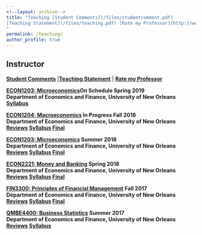 ```yaml
---
<!--layout: archive-->
title: "Teaching [Student Comments](/files/studentcomment.pdf)
[Teaching Statement](/files/teaching.pdf) [Rate my Professor](http://www.ratemyprofessors.com/ShowRatings.jsp?tid=2399191)
"
permalink: /teaching/
author_profile: true
---
```

## Instructor

<b>[Student Comments](/files/studentcomment.pdf)</b>
|<b>[Teaching Statement](/files/teaching.pdf)</b> | <b>[Rate my Professor](http://www.ratemyprofessors.com/ShowRatings.jsp?tid=2399191)

<b>[ECON1203: Microeconomics](http://www.uno.edu/registrar/catalog/1617catalog/courses-of-instruction/ECON.aspx)</b>On Schedule Spring 2019<br>
Department of Economics and Finance, <b>University of New Orleans</b><br>
<b>[Syllabus](/files/econ1203syllabusspring19.pdf)</b>


<b>[ECON1204: Macroeconomics](http://www.uno.edu/registrar/catalog/1617catalog/courses-of-instruction/ECON.aspx)</b> In Progress Fall 2018<br>
Department of Economics and Finance, <b>University of New Orleans</b><br>
<b>[Reviews](econ1204) [Syllabus](/files/syllabusecon1204.pdf) [Final](/files/finalecon1204.pdf)</b>

<b>[ECON1203: Microeconomics](http://www.uno.edu/registrar/catalog/1617catalog/courses-of-instruction/ECON.aspx)</b> Summer 2018<br>
Department of Economics and Finance, <b>University of New Orleans</b><br>
<b>[Reviews](econ1203) [Syllabus](/files/syllabusecon1203.pdf) [Final](/files/finalecon1203.pdf)</b>

<b>[ECON2221: Money and Banking](http://www.uno.edu/registrar/catalog/1617catalog/courses-of-instruction/ECON.aspx)</b> Spring 2018<br>
Department of Economics and Finance, <b>University of New Orleans</b><br>
<b>[Reviews](econ2221) [Syllabus](/files/syllabusecon2221.pdf) [Final](/files/finalecon2221.pdf)</b>

<b>[FIN3300: Principles of Financial Management](http://www.uno.edu/registrar/catalog/1617catalog/courses-of-instruction/FIN.aspx)</b> Fall 2017<br>
Department of Economics and Finance, <b>University of New Orleans</b><br>
<b>[Reviews](fin3300) [Syllabus](/files/syllabusfin3300.pdf) [Final](/files/finalfin3300.pdf)</b>

<b>[QMBE4400: Business Statistics](http://www.uno.edu/registrar/catalog/1617catalog/courses-of-instruction/QMBE.aspx)</b> Summer 2017<br>
Department of Economics and Finance, <b>University of New Orleans</b><br>
<b>[Reviews](qmbe4400) [Syllabus](/files/syllabusqmbe4400.pdf)</b>
